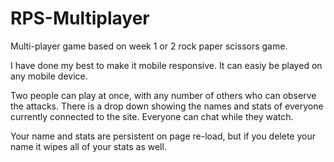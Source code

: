 # RPS-Multiplayer

Multi-player game based on week 1 or 2 rock paper scissors game.  

I have done my best to make it mobile responsive. It can easiy be played on any mobile device.  

Two people can play at once, with any number of others who can observe the attacks. There is a drop down showing the names and stats of everyone currently connected to the site. Everyone can chat while they watch. 

Your name and stats are persistent on page re-load, but if you delete your name it wipes all of your stats as well. 
